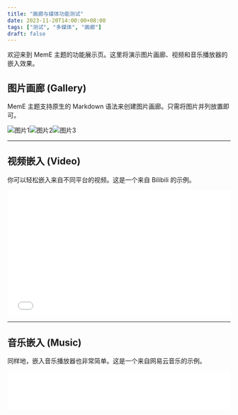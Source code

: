 ```yaml
---
title: "画廊与媒体功能测试"
date: 2023-11-20T14:00:00+08:00
tags: ["测试", "多媒体", "画廊"]
draft: false
---
```


欢迎来到 MemE 主题的功能展示页。这里将演示图片画廊、视频和音乐播放器的嵌入效果。

## 图片画廊 (Gallery)

MemE 主题支持原生的 Markdown 语法来创建图片画廊。只需将图片并列放置即可。

![图片1](https://cdn.jsdelivr.net/gh/Sion-m/sion-m.github.io@main/images/media/01.webp "这是第一张图片的标题")![图片2](https://cdn.jsdelivr.net/gh/Sion-m/sion-m.github.io@main/images/media/02.webp "这是第二张图片的标题")![图片3](https://cdn.jsdelivr.net/gh/Sion-m/sion-m.github.io@main/images/media/03.webp "这是第三张图片的标题")

---

## 视频嵌入 (Video)

你可以轻松嵌入来自不同平台的视频。这是一个来自 Bilibili 的示例。

<div style="position: relative; padding-bottom: 56.25%; height: 0; overflow: hidden;">
  <iframe src="//player.bilibili.com/player.html?aid=46628631&bvid=BV15s411A7kG&cid=81611003&page=1" 
          scrolling="no" 
          border="0" 
          frameborder="no" 
          framespacing="0" 
          allowfullscreen="true" 
          style="position: absolute; top: 0; left: 0; width: 100%; height: 100%;">
  </iframe>
</div>

---

## 音乐嵌入 (Music)

同样地，嵌入音乐播放器也非常简单。这是一个来自网易云音乐的示例。

<iframe frameborder="no" border="0" marginwidth="0" marginheight="0" width=100% height=86 src="//music.163.com/outchain/player?type=2&id=1381395919&auto=0&height=66"></iframe>